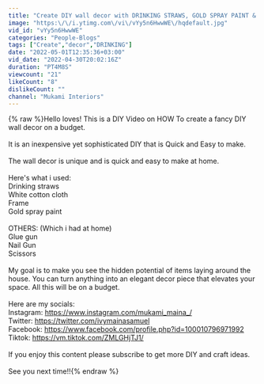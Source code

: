 ```yaml
---
title: "Create DIY wall decor with DRINKING STRAWS, GOLD SPRAY PAINT & DIY CANVAS BOARD in 4.08 minutes"
image: "https:\/\/i.ytimg.com\/vi\/vYy5n6HwwWE\/hqdefault.jpg"
vid_id: "vYy5n6HwwWE"
categories: "People-Blogs"
tags: ["Create","decor","DRINKING"]
date: "2022-05-01T12:35:36+03:00"
vid_date: "2022-04-30T20:02:16Z"
duration: "PT4M8S"
viewcount: "21"
likeCount: "8"
dislikeCount: ""
channel: "Mukami Interiors"
---
```

{% raw %}Hello loves! This is a DIY Video on HOW To create a fancy DIY wall decor on a budget. <br /><br />It is an inexpensive yet sophisticated DIY that is Quick and Easy to make. <br /><br />The wall decor is unique and is quick and easy to make at home.<br /><br />Here's what i used:<br />Drinking straws <br />White cotton cloth<br />Frame <br />Gold spray paint<br /><br />OTHERS: (Which i had at home)<br />Glue gun<br />Nail Gun<br />Scissors<br /><br />My goal is to make you see the hidden potential of items laying around the house. You can turn anything into an elegant decor piece that elevates your space. All this will be on a budget.<br /><br />Here are my socials:<br />Instagram: <a rel="nofollow" target="blank" href="https://www.instagram.com/mukami_maina_/">https://www.instagram.com/mukami_maina_/</a><br />Twitter: <a rel="nofollow" target="blank" href="https://twitter.com/ivymainasamuel">https://twitter.com/ivymainasamuel</a><br />Facebook: <a rel="nofollow" target="blank" href="https://www.facebook.com/profile.php?id=100010796971992">https://www.facebook.com/profile.php?id=100010796971992</a><br />Tiktok: <a rel="nofollow" target="blank" href="https://vm.tiktok.com/ZMLGHjTJ1/">https://vm.tiktok.com/ZMLGHjTJ1/</a><br /> <br />If you enjoy this content please subscribe to get more DIY and craft ideas. <br /><br />See you next time!!{% endraw %}
